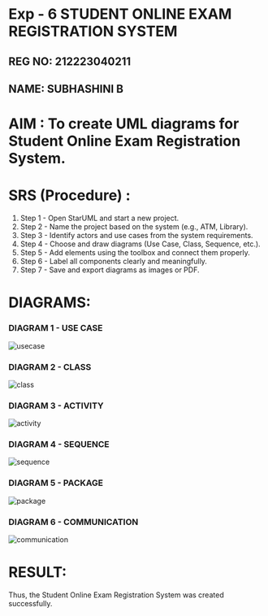 # Exp - 6 STUDENT ONLINE EXAM REGISTRATION SYSTEM
## REG NO: 212223040211  
## NAME: SUBHASHINI B 

# AIM : To create UML diagrams for Student Online Exam Registration System.

# SRS (Procedure) :

1. Step 1 - Open StarUML and start a new project.
2. Step 2 - Name the project based on the system (e.g., ATM, Library).
3. Step 3 - Identify actors and use cases from the system requirements.
4. Step 4 - Choose and draw diagrams (Use Case, Class, Sequence, etc.).
5. Step 5 - Add elements using the toolbox and connect them properly.
6. Step 6 - Label all components clearly and meaningfully.
7. Step 7 - Save and export diagrams as images or PDF.

# DIAGRAMS:

### DIAGRAM 1 - USE CASE

![usecase](https://github.com/user-attachments/assets/7b8ff51a-71d9-4c4c-8bc9-bc2a43038a35)

### DIAGRAM 2 - CLASS

![class](https://github.com/user-attachments/assets/3a0a9d28-7f80-4fbf-bc87-765837d5358d)

### DIAGRAM 3 - ACTIVITY

![activity](https://github.com/user-attachments/assets/b3e6320e-9e70-4f1e-bc1a-a16b9111eb66)

### DIAGRAM 4 - SEQUENCE

![sequence](https://github.com/user-attachments/assets/aaf3d185-cb62-4ed7-9920-be87d7b613e6)

### DIAGRAM 5 - PACKAGE

![package](https://github.com/user-attachments/assets/77067891-485e-4da4-9bca-082f34c507f9)

### DIAGRAM 6 - COMMUNICATION

![communication](https://github.com/user-attachments/assets/f1f9b92e-9329-4385-b9f8-02be95d6bcef)

# RESULT:
Thus, the Student Online Exam Registration System was created successfully.
